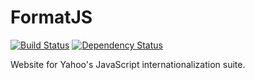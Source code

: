 FormatJS
========

[![Build Status](https://travis-ci.org/yahoo/formatjs-site.svg)](https://travis-ci.org/yahoo/formatjs-site)
[![Dependency Status](https://gemnasium.com/yahoo/formatjs-site.svg)](https://gemnasium.com/yahoo/formatjs-site)

Website for Yahoo's JavaScript internationalization suite.

